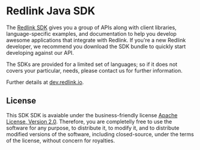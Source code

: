 # Redlink Java SDK 

The [Redlink SDK][sdk] gives you a group of APIs along with client libraries, language-specific 
examples, and documentation to help you develop awesome applications that integrate with Redlink. 
If you're a new Redlink developer, we recommend you download the SDK bundle to quickly start 
developing against our API. 

The SDKs are provided for a limited set of languages; so if it does not covers your particular, 
needs, please contact us for further information.

Further details at [dev.redlink.io][dev].

## License

This SDK SDK is avaiable under the business-friendly license [Apache License, Version 2.0][ASL2]. 
Therefore, you are completelly free to use the software for any purpose, to distribute it, 
to modify it, and to distribute modified versions of the software, including closed-source, 
under the terms of the license, without concern for royalties.

[dev]: http://dev.redlink.io
[sdk]: http://dev.redlink.io/sdk
[my]: https://my.redlink.io
[ASL2]: http://www.apache.org/licenses/LICENSE-2.0.html

